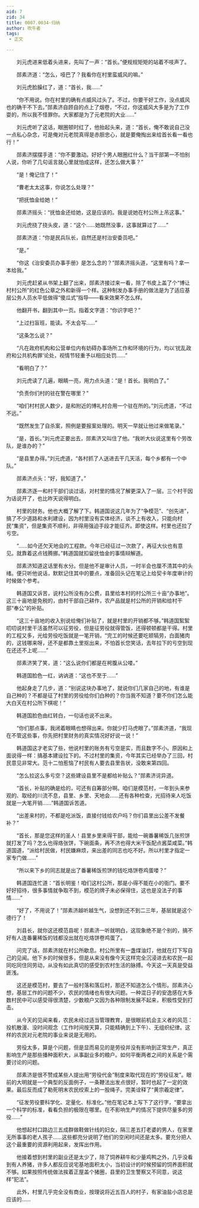 ```yaml
---
aid: 7
zid: 34
title: 0007.0034-归纳
author: 吹牛者
tags: 
 - 正文

---
```




　　刘元虎进来低着头进来，先叫了一声：“首长。”便规规矩矩的站着不吱声了。

　　郧素济道：“怎么，哑巴了？我看你在村里蛮威风的嘛。”

　　刘元虎脸臊红了，道：“首长，我……”

　　“你不用说。你在村里的确有点威风过头了。不过，你要干好工作，没点威风也的确干不下去。”郧素济自顾自的点上了烟卷，“不过，你这威风大多是为了工作耍的，所以我不怪罪你。大家都是为了元老院的大业……”

　　刘元虎听了这话，眼圈顿时红了，他抬起头来，道：“首长，俺不敢说自己没一点私心杂念，可是俺对元老院真得是赤胆忠心，就是要俺掏出来给首长看一看也行！”

　　郧素济摆摆手道：“你不要激动。好好个男人眼圈红什么？当干部第一不怕别人说，你听了几句谣言就心里就怕成这样，还怎么做大事？”

　　“是！俺记住了！”

　　“曹老太太这事，你说怎么处理？”

　　“把抚恤金给她！”

　　郧素济摇头：“抚恤金还给她，这是应该的。我是说她在村公所上吊这事。”

　　刘元虎挠了挠头皮，道：“这个……她既然没事，这事就算过了……”

　　郧素济道：“你是民兵队长，自然还是村治安委员吧。”

　　“是。”

　　“你这《治安委员办事手册》是怎么念的？”郧素济摇头道，“这里有吗？拿一本给我。”

　　刘元虎赶紧从书架上翻了出来，郧素济接过来一看，除了书皮上盖了个“博让村村公所”的红色公章之外和新得一个样。这种制发办事手册的做法是为了适应基层公务人员水平低做得“傻瓜式”指导――看来效果不怎么样。

　　他翻开书，翻到其中一页。指着文字道：“你识字吧？”

　　“上过扫盲班，能读。不太会写……”

　　“这条怎么说？”

　　“凡在政府机构和公营单位内有妨碍办事场所工作和环境的行为，均以‘扰乱政府和公共机构罪’论处，视情节轻重予以相应处罚……”

　　“看明白了？”

　　刘元虎读了几遍，眼睛一亮，用力点头道：“是！首长。我明白了。”

　　“负责你们村的驻在警在哪里？”

　　“咱们村村民人数少，是和附近的博礼村合用一个驻在所的。”刘元虎道，“不过不远。”

　　“既然发生了自杀案，照例是要报案处理的。明天一早就让他过来做笔录。”

　　“是，首长。”刘元虎正要出去，郧素济又叫住了他。“我听大伙说这里有个劳改队，是谁办的？”

　　“是县里办得。”刘元虎道，“各村抓了人送进去干几天活，每个乡都有一个中队。”

　　郧素济点头：“好，我知道了。”

　　郧素济逐一和村干部们谈过话，对村里的情况了解更深入了一层。三个村干因为话说开了，也比昨天说得明白。

　　村里的财务。他也大概了解了下。韩道国说这几年为了“争模范”、“创先进”，搞了不少道路和水利建设，因为村里没有实体经济，谈不上有收入，只能向村民“集资”，但是集资不顺利，非得用强迫手段才能征齐。即使这样。村里也还拉了亏空。

　　“……如今还欠天地会的工程款。今年已经征过一次款了，再征大伙也有意见。就靠着这点钱腾挪。”韩道国就扣留抚恤金的事情辩解道。

　　郧素济知道这话里有水分。但是他不是审计人员，一时半会也厘不清其中的头绪。便只听他说话，默默记住其中的要点，准备回头记在笔记上给契卡年度审计的时候做个参考。

　　韩道国又诉苦，说村公所没有办公费，县里给本村的村公所三十亩“办事地”。这三十亩地是免税的，由村干部自己耕作，农产品就是村公所的开销和给村干部“奉公”的补贴。

　　“这三十亩地的收入别说给俺们补贴了，就是村里的开销都不够。”韩道国絮絮叨叨说村里干活虽然可以征劳役，但是征劳役就得管饭，还得顿顿都是干得。村里的工程又多，光给劳役吃饭就是一笔开销，“完工的时候还要吃顿犒劳，白面猪肉的，这钱哪来呀，还不是都靠土里抠出来，不怕首长您笑话，去年拉下的亏空到现在还还不上呢……”

　　郧素济笑了笑，道：“这么说你们都是在枵腹从公喽。”

　　韩道国脸色一红，讷讷道：“这也不至于……”

　　他起身走了几步，道：“别说这块办事地了，就说你们几家自己的地，有谁是自己种的？不都是征了村里的劳役给你们白种的？你当我不知道？要不你们怎么能大白天在村公所下棋呢！”

　　韩道国脸色由红转白，一句话也说不出来。

　　“你们那点事，我闭着眼睛也想得出来。你就少打马虎眼了。”郧素济道，“我现在不管这些事，你先把村里财务的真实情况好好说一说！”

　　韩道国这才老实了些，他说村里的账务有亏空是实，而且数字不小。原因和上面说得一样：搞基本建设拉下的。不过村里的集资，今年其实已经举办了三回，村民意见非常大。范十二怕惹恼了村民有人要去县里告状，没敢来第四回。

　　“怎么拉这么多亏空？这些建设县里不是都给补贴么？”郧素济诧异道。

　　“首长，补贴的确是给的，可还有自筹部分啊。咱们是模范村，一年到头来参观的、取经的川流不息，县里、乡里、天地会……还有各种检查，光招待来人吃饭就是一大笔开销……”韩道国诉苦道。

　　“出差来村的，不都是吃派饭，直接付钱给农户吗？你们县里出公差不发餐补？”

　　“首长，那是您这样的圣人！县里乡里来得干部，能给一碗番薯稀饭几张煎饼就打发了吗？怎么也得烙张饼，下碗面条，再不济也得大米干饭配点酱菜咸菜。”韩道国道，“派给村民做，村民嫌麻烦，来出差的同志也吃不好。所以村里才指定一家专门做……”

　　“所以来下乡的同志就是出了番薯稀饭煎饼的钱吃烙饼卷鸡蛋喽？”

　　韩道国连忙道：“首长明鉴！咱们这村公所，那是小得不能在小的衙门。要不好好招待，很多事情就争取不到，模范的牌子未必保得住，这也是没法子的事情……”

　　“好了，不用说了！”郧素济越听越生气，没想到还不到二三年，基层就是这个德行了！

　　刘县长，就你这还模范县呢！郧素济一听就明白，这现象绝不是个别的，搞不好有人连番薯稀饭的钱都没出就在吃烙饼卷鸡蛋了。

　　问完了话，郧素济就在村公所歇息。村公所里有一盏煤油灯，他就在灯下写自己的见闻。他下乡的时候很多，但是从来没有像今天这样完全沉浸进去和农民一起同吃同住同劳动，从没有如此真切的感受到农村生活的脉搏。今天这一天真是受益匪浅。

　　这还是模范村，要去了一般村落和落后村，那还不知道怎么个情形。郧素济心想，基层工作的问题不少，农民的情绪也有很大问题。一种混日子的安逸感在大多数村民中可以感受得很清楚，少数粮户又因为各种限制发展不起来，积极性受到打击。

　　从今天的见闻来看，农民未经过适当管理教育，是很眼前机会主义者的风范：投机散漫、没时间观念（工作时间按天算，只能精确到上下午）、无组织纪律。这样的农民对元老院的事业来说是无用的。

　　劳役太多，算是个问题，但是显而易见的是劳役并没有影响到正常生产，真正影响生产是那些播种面积大，从事副业多的粮户。如何平衡两者之间的关系是个需要讨论的问题。

　　郧素济是很不赞成某些人提出用“劳役代金”制度来取代现在的“劳役征发”。眼前的大明就是一个典型的反面例子，一条鞭法出发点很好，暂时也起了一定的效果。最后反而成了勒死明末农民绞索上的一股绳子。完美诠释了“黄宗羲定律”。

　　“征发劳役要科学化、定量化、标准化。”他在笔记本上写下了这行字，“要拿出一个科学的标准，看看负担的极限在哪里。在不影响生产的情况下提供尽量多的劳役……”

　　他想起村口路边三五成群做鞋做针线的妇女，隔三差五打老婆的男人，在家里无所事事的老人孩子……这些都充分说明了他们的空闲时间还是太多。要充分把人这个最重要的资源利用起来，发挥出作用。

　　他接着想到村里的副业还是太少了，除了饲养耕牛和少量鸡鸭之外，几乎没看到有人养猪，许多人都反应说宅基地面积太小，当初设计的时候预留的饲养面积就不够。如果按照传统做法挨着正屋盖个猪圈，县里的卫生警察又不同意，说这样“犯法”。

　　此外，村里几乎完全没有商业，按理说将近五百人的村子，有家油盐小店总是应该的……


